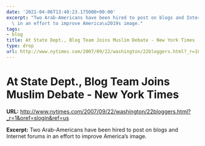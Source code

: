 ```yaml
---
date: '2021-04-06T13:40:23.175000+00:00'
excerpt: "Two Arab-Americans have been hired to post on blogs and Internet forums\
  \ in an effort to improve America\u2019s image."
tags:
- blog
title: At State Dept., Blog Team Joins Muslim Debate - New York Times
type: drop
url: http://www.nytimes.com/2007/09/22/washington/22bloggers.html?_r=1&oref=slogin&ref=us
---
```


# At State Dept., Blog Team Joins Muslim Debate - New York Times

**URL:** http://www.nytimes.com/2007/09/22/washington/22bloggers.html?_r=1&oref=slogin&ref=us

**Excerpt:** Two Arab-Americans have been hired to post on blogs and Internet forums in an effort to improve America’s image.
